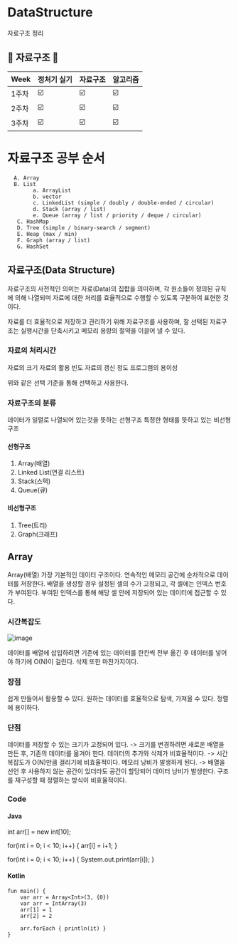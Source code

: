 # DataStructure
자료구조 정리

## 📘 자료구조 📘

| Week | 정처기 실기 | 자료구조 | 알고리즘 |
| ------ | -- | -- | -- |
| 1주차 | ☑️ | ☑️ | ☑️ |
| 2주차 | ☑️ | ☑️ | ☑️ |
| 3주차 | ☑️ | ☑️ | ☑️ |


# 자료구조 공부 순서
      A. Array
      B. List
            a. ArrayList
            b. vector
            c. LinkedList (simple / doubly / double-ended / circular)
            d. Stack (array / list)
            e. Queue (array / list / priority / deque / circular)
       C. HashMap
       D. Tree (simple / binary-search / segment)
       E. Heap (max / min)
       F. Graph (array / list)
       G. HashSet
       
## 자료구조(Data Structure)
자료구조의 사전적인 의미는 자료(Data)의 집합을 의미하며, 
각 원소들이 정의된 규칙에 의해 나열되며 자료에 대한 처리를 효율적으로 수행할 수 있도록 구분하여 표현한 것이다.

자료를 더 효율적으로 저장하고 관리하기 위해 자료구조를 사용하며,
잘 선택된 자료구조는 실행시간을 단축시키고 메모리 용량의 절약을 이끌어 낼 수 있다.

### 자료의 처리시간
자료의 크기
자료의 활용 빈도
자료의 갱신 정도
프로그램의 용이성

위와 같은 선택 기준을 통해 선택하고 사용한다.

### 자료구조의 분류
데이터가 일렬로 나열되어 있는것을 뜻하는 선형구조
특정한 형태를 뜻하고 있는 비선형구조

#### 선형구조
1. Array(배열)
2. Linked List(연결 리스트)
3. Stack(스택)
4. Queue(큐)

#### 비선형구조
1. Tree(트리)
2. Graph(크래프)

## Array
Array(배열)
가장 기본적인 데이터 구조이다.
연속적인 메모리 공간에 순차적으로 데이터를 저장한다.
배열을 생성할 경우 설정된 셀의 수가 고정되고, 각 셀에는 인덱스 번호가 부여된다.
부여된 인덱스를 통해 해당 셀 안에 저장되어 있는 데이터에 접근할 수 있다.

### 시간복잡도
![image](https://user-images.githubusercontent.com/60501045/159606869-c90e8f95-4ecd-4982-9da7-6435cc97ac0c.png)

데이터를 배열에 삽입하려면 기존에 있는 데이터를 한칸씩 전부 옮긴 후 데이터를 넣어야 하기에 O(N)이 걸린다.
삭제 또한 마찬가지이다.

### 장점
쉽게 만들어서 활용할 수 있다.
원하는 데이터를 효율적으로 탐색, 가져올 수 있다.
정렬에 용이하다.


### 단점
데이터를 저장할 수 있는 크기가 고정되어 있다. -> 크기를 변경하려면 새로운 배열을 만든 후, 기존의 데이터를 옮겨야 한다.
데이터의 추가와 삭제가 비효율적이다. -> 시간복잡도가 O(N)만큼 걸리기에 비효율적이다.
메모리 낭비가 발생하게 된다. -> 배열을 선언 후 사용하지 않는 공간이 있더라도 공간이 할당되어 데이터 낭비가 발생한다.
구조를 재구성할 때 정렬하는 방식이 비효율적이다.

### Code
#### Java
int arr[] = new int[10];

for(int i = 0; i < 10; i++) {
	arr[i] = i+1;
}

for(int i = 0; i < 10; i++) {
	System.out.print(arr[i]);
}

#### Kotlin
```
fun main() {
    var arr = Array<Int>(3, {0})
	var arr = IntArray(3)
    arr[1] = 1
    arr[2] = 2

    arr.forEach { println(it) }
}
```



